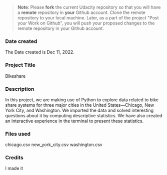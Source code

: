 >**Note**: Please **fork** the current Udacity repository so that you will have a **remote** repository in **your** Github account. Clone the remote repository to your local machine. Later, as a part of the project "Post your Work on Github", you will push your proposed changes to the remote repository in your Github account.

### Date created
The Date created is Dec 11, 2022.

### Project Title
Bikeshare

### Description
In this project, we are making use of Python to explore data related to bike share systems for three major cities in the United States—Chicago, New York City, and Washington. We imported the data and solved interesting questions about it by computing descriptive statistics. We have also created an interactive experience in the terminal to present these statistics.

### Files used
chicago.csv
new_york_city.csv
washington.csv

### Credits
I made it
